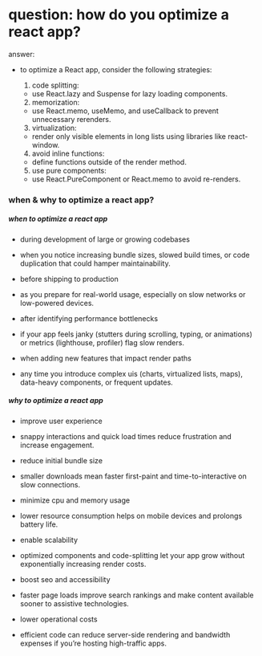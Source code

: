 # question: how do you optimize a react app?

answer:

- to optimize a React app, consider the following strategies:

  1. code splitting:

  - use React.lazy and Suspense for lazy loading components.

  2. memorization:

  - use React.memo, useMemo, and useCallback to prevent unnecessary rerenders.

  3. virtualization:

  - render only visible elements in long lists using libraries like react-window.

  4. avoid inline functions:

  - define functions outside of the render method.

  5. use pure components:

  - use React.PureComponent or React.memo to avoid re-renders.

### when & why to optimize a react app?

##### when to optimize a react app

- during development of large or growing codebases
- when you notice increasing bundle sizes, slowed build times, or code duplication that could hamper maintainability.

- before shipping to production
- as you prepare for real-world usage, especially on slow networks or low-powered devices.

- after identifying performance bottlenecks
- if your app feels janky (stutters during scrolling, typing, or animations) or metrics (lighthouse, profiler) flag slow renders.

- when adding new features that impact render paths
- any time you introduce complex uis (charts, virtualized lists, maps), data-heavy components, or frequent updates.

##### why to optimize a react app

- improve user experience
- snappy interactions and quick load times reduce frustration and increase engagement.

- reduce initial bundle size
- smaller downloads mean faster first-paint and time-to-interactive on slow connections.

- minimize cpu and memory usage
- lower resource consumption helps on mobile devices and prolongs battery life.

- enable scalability
- optimized components and code-splitting let your app grow without exponentially increasing render costs.

- boost seo and accessibility
- faster page loads improve search rankings and make content available sooner to assistive technologies.

- lower operational costs
- efficient code can reduce server-side rendering and bandwidth expenses if you’re hosting high-traffic apps.
